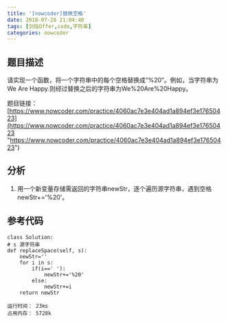 ```yaml
---
title: '[nowcoder]替换空格'
date: 2018-07-28 21:04:40
tags: [剑指Offer,code,字符串]
categories: nowcoder
---
```


## 题目描述

请实现一个函数，将一个字符串中的每个空格替换成“%20”。例如，当字符串为We Are Happy.则经过替换之后的字符串为We%20Are%20Happy。

题目链接： [https://www.nowcoder.com/practice/4060ac7e3e404ad1a894ef3e17650423](https://www.nowcoder.com/practice/4060ac7e3e404ad1a894ef3e17650423 "https://www.nowcoder.com/practice/4060ac7e3e404ad1a894ef3e17650423")

<!-- more -->

## 分析

1. 用一个新变量存储需返回的字符串newStr，逐个遍历源字符串，遇到空格newStr+='%20'。

## 参考代码

	class Solution:
    # s 源字符串
    def replaceSpace(self, s):
        newStr=''
        for i in s:
            if(i==' '):
                newStr+='%20'
            else:
                newStr+=i
        return newStr

	运行时间： 23ms
	占用内存： 5728k
